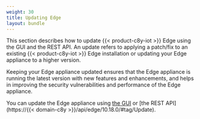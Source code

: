```yaml
---
weight: 30
title: Updating Edge
layout: bundle
---
```


This section describes how to update {{< product-c8y-iot >}} Edge using the GUI and the REST API. An update refers to applying a patch/fix to an existing {{< product-c8y-iot >}} Edge installation or updating your Edge appliance to a higher version.

Keeping your Edge appliance updated ensures that the Edge appliance is running the latest version with new features and enhancements, and helps in improving the security vulnerabilities and performance of the Edge appliance.

You can update the Edge appliance using [the GUI](/edge/edge-update/#updating-edge-gui) or [the REST API](https://{{< domain-c8y >}}/api/edge/10.18.0/#tag/Update).
